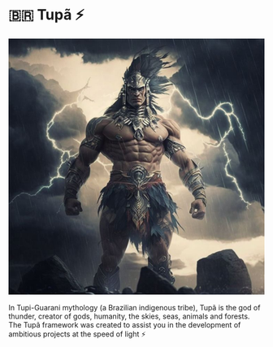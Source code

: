# 🇧🇷 Tupã ⚡️

![alt text](https://github.com/Iuptec/tupa/blob/main/c51f77577765384a17f968e496d804cf.jpg?raw=true)

In Tupi-Guarani mythology (a Brazilian indigenous tribe), Tupã is the god of thunder, creator of gods, humanity, the skies, seas, animals and forests. The Tupã framework was created to assist you in the development of ambitious projects at the speed of light ⚡️